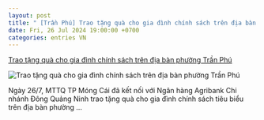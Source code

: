 ```yaml
---
layout: post
title: " [Trần Phú] Trao tặng quà cho gia đình chính sách trên địa bàn phường Trần Phú"
date: Fri, 26 Jul 2024 19:00:00 +0700
categories: entries VN
---
```

[Trao tặng quà cho gia đình chính sách trên địa bàn phường Trần Phú](https://mongcai.gov.vn/vi-vn/tin/trao-tang-qua-cho-gia-dinh-chinh-sach-tren-dia-ban-phuong-tran-phu-p24021-c58053-n122269)

![Trao tặng quà cho gia đình chính sách trên địa bàn phường Trần Phú](https://mongcai.gov.vn/caches/news/7a160b1e_1000_202407261555img6907_1000.jpeg)

Ngày 26/7, MTTQ TP Móng Cái đã kết nối với Ngân hàng Agribank Chi nhánh Đông Quảng Ninh trao tặng quà cho gia đình chính sách tiêu biểu trên địa bàn phường ...

